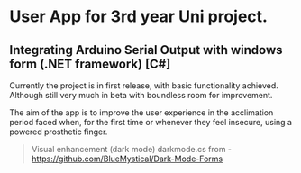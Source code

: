 # User App for 3rd year Uni project.
## Integrating Arduino Serial Output with windows form (.NET framework) [C#]

Currently the project is in first release, with basic functionality achieved.
Although still very much in beta with boundless room for improvement.

The aim of the app is to improve the user experience in the acclimation period faced when, for the first time or whenever they feel insecure, using a powered prosthetic finger.

> Visual enhancement (dark mode) darkmode.cs from - https://github.com/BlueMystical/Dark-Mode-Forms

